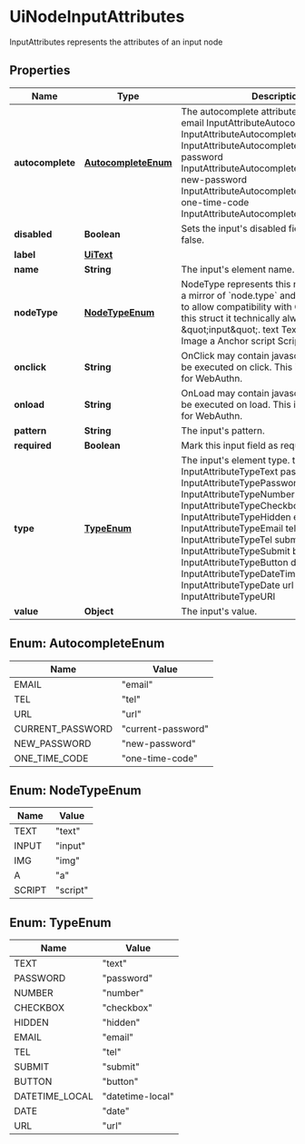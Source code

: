 

# UiNodeInputAttributes

InputAttributes represents the attributes of an input node

## Properties

| Name | Type | Description | Notes |
|------------ | ------------- | ------------- | -------------|
|**autocomplete** | [**AutocompleteEnum**](#AutocompleteEnum) | The autocomplete attribute for the input. email InputAttributeAutocompleteEmail tel InputAttributeAutocompleteTel url InputAttributeAutocompleteUrl current-password InputAttributeAutocompleteCurrentPassword new-password InputAttributeAutocompleteNewPassword one-time-code InputAttributeAutocompleteOneTimeCode |  [optional] |
|**disabled** | **Boolean** | Sets the input&#39;s disabled field to true or false. |  |
|**label** | [**UiText**](UiText.md) |  |  [optional] |
|**name** | **String** | The input&#39;s element name. |  |
|**nodeType** | [**NodeTypeEnum**](#NodeTypeEnum) | NodeType represents this node&#39;s types. It is a mirror of &#x60;node.type&#x60; and is primarily used to allow compatibility with OpenAPI 3.0.  In this struct it technically always is \&quot;input\&quot;. text Text input Input img Image a Anchor script Script |  |
|**onclick** | **String** | OnClick may contain javascript which should be executed on click. This is primarily used for WebAuthn. |  [optional] |
|**onload** | **String** | OnLoad may contain javascript which should be executed on load. This is primarily used for WebAuthn. |  [optional] |
|**pattern** | **String** | The input&#39;s pattern. |  [optional] |
|**required** | **Boolean** | Mark this input field as required. |  [optional] |
|**type** | [**TypeEnum**](#TypeEnum) | The input&#39;s element type. text InputAttributeTypeText password InputAttributeTypePassword number InputAttributeTypeNumber checkbox InputAttributeTypeCheckbox hidden InputAttributeTypeHidden email InputAttributeTypeEmail tel InputAttributeTypeTel submit InputAttributeTypeSubmit button InputAttributeTypeButton datetime-local InputAttributeTypeDateTimeLocal date InputAttributeTypeDate url InputAttributeTypeURI |  |
|**value** | **Object** | The input&#39;s value. |  [optional] |



## Enum: AutocompleteEnum

| Name | Value |
|---- | -----|
| EMAIL | &quot;email&quot; |
| TEL | &quot;tel&quot; |
| URL | &quot;url&quot; |
| CURRENT_PASSWORD | &quot;current-password&quot; |
| NEW_PASSWORD | &quot;new-password&quot; |
| ONE_TIME_CODE | &quot;one-time-code&quot; |



## Enum: NodeTypeEnum

| Name | Value |
|---- | -----|
| TEXT | &quot;text&quot; |
| INPUT | &quot;input&quot; |
| IMG | &quot;img&quot; |
| A | &quot;a&quot; |
| SCRIPT | &quot;script&quot; |



## Enum: TypeEnum

| Name | Value |
|---- | -----|
| TEXT | &quot;text&quot; |
| PASSWORD | &quot;password&quot; |
| NUMBER | &quot;number&quot; |
| CHECKBOX | &quot;checkbox&quot; |
| HIDDEN | &quot;hidden&quot; |
| EMAIL | &quot;email&quot; |
| TEL | &quot;tel&quot; |
| SUBMIT | &quot;submit&quot; |
| BUTTON | &quot;button&quot; |
| DATETIME_LOCAL | &quot;datetime-local&quot; |
| DATE | &quot;date&quot; |
| URL | &quot;url&quot; |



